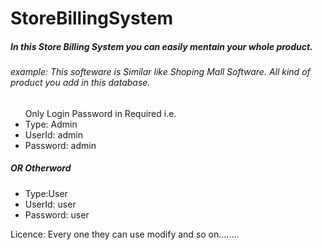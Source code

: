 # StoreBillingSystem
<h5>In this Store Billing System you can easily mentain your whole product.</h5>
<h6>example: This softeware is Similar like Shoping Mall Software.
All kind of product you add in this database.</h6>
<ul>
Only Login Password in Required i.e. 
  <li>Type: Admin</li>
  <li>UserId: admin</li>
  <li>Password: admin</li>
</ul>
<h5>OR Otherword</h5>
<ul>
<li>Type:User</li>
<li>UserId: user</li>
<li>Password: user</li>
</ul>

Licence: Every one they can use modify and so on........

